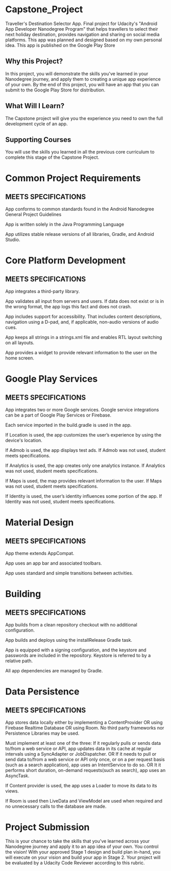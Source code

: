 # Capstone_Project
Traveller's Destination Selector App. Final project for Udacity's "Android App Developer Nanodegree Program" that helps travellers to select their next holiday destination, provides navigation and sharing on social media platforms. This app was planned and designed based on my own personal idea. This app is published on the Google Play Store

## Why this Project?
In this project, you will demonstrate the skills you've learned in your Nanodegree journey, and apply them to creating a unique app experience of your own. By the end of this project, you will have an app that you can submit to the Google Play Store for distribution.

## What Will I Learn?
The Capstone project will give you the experience you need to own the full development cycle of an app.

## Supporting Courses
You will use the skills you learned in all the previous core curriculum to complete this stage of the Capstone Project.

# Common Project Requirements

## MEETS SPECIFICATIONS
App conforms to common standards found in the Android Nanodegree General Project Guidelines

App is written solely in the Java Programming Language

App utilizes stable release versions of all libraries, Gradle, and Android Studio.

# Core Platform Development

## MEETS SPECIFICATIONS
App integrates a third-party library.

App validates all input from servers and users. If data does not exist or is in the wrong format, the app logs this fact and does not crash.

App includes support for accessibility. That includes content descriptions, navigation using a D-pad, and, if applicable, non-audio versions of audio cues.

App keeps all strings in a strings.xml file and enables RTL layout switching on all layouts.

App provides a widget to provide relevant information to the user on the home screen.

# Google Play Services

## MEETS SPECIFICATIONS
App integrates two or more Google services. Google service integrations can be a part of Google Play Services or Firebase.

Each service imported in the build.gradle is used in the app.

If Location is used, the app customizes the user’s experience by using the device's location.

If Admob is used, the app displays test ads. If Admob was not used, student meets specifications.

If Analytics is used, the app creates only one analytics instance. If Analytics was not used, student meets specifications.

If Maps is used, the map provides relevant information to the user. If Maps was not used, student meets specifications.

If Identity is used, the user’s identity influences some portion of the app. If Identity was not used, student meets specifications.

# Material Design

## MEETS SPECIFICATIONS
App theme extends AppCompat.

App uses an app bar and associated toolbars.

App uses standard and simple transitions between activities.

# Building

## MEETS SPECIFICATIONS
App builds from a clean repository checkout with no additional configuration.

App builds and deploys using the installRelease Gradle task.

App is equipped with a signing configuration, and the keystore and passwords are included in the repository. Keystore is referred to by a relative path.

All app dependencies are managed by Gradle.

# Data Persistence

## MEETS SPECIFICATIONS
App stores data locally either by implementing a ContentProvider OR using Firebase Realtime Database OR using Room. No third party frameworks nor Persistence Libraries may be used.

Must implement at least one of the three:
If it regularly pulls or sends data to/from a web service or API, app updates data in its cache at regular intervals using a SyncAdapter or JobDispatcher.
OR
If it needs to pull or send data to/from a web service or API only once, or on a per request basis (such as a search application), app uses an IntentService to do so.
OR
It it performs short duration, on-demand requests(such as search), app uses an AsyncTask.

If Content provider is used, the app uses a Loader to move its data to its views.

If Room is used then LiveData and ViewModel are used when required and no unnecessary calls to the database are made.

# Project Submission
This is your chance to take the skills that you've learned across your Nanodegree journey and apply it to an app idea of your own. You control the vision!
With your approved Stage 1 design and build plan in-hand, you will execute on your vision and build your app in Stage 2.
Your project will be evaluated by a Udacity Code Reviewer according to this rubric.
